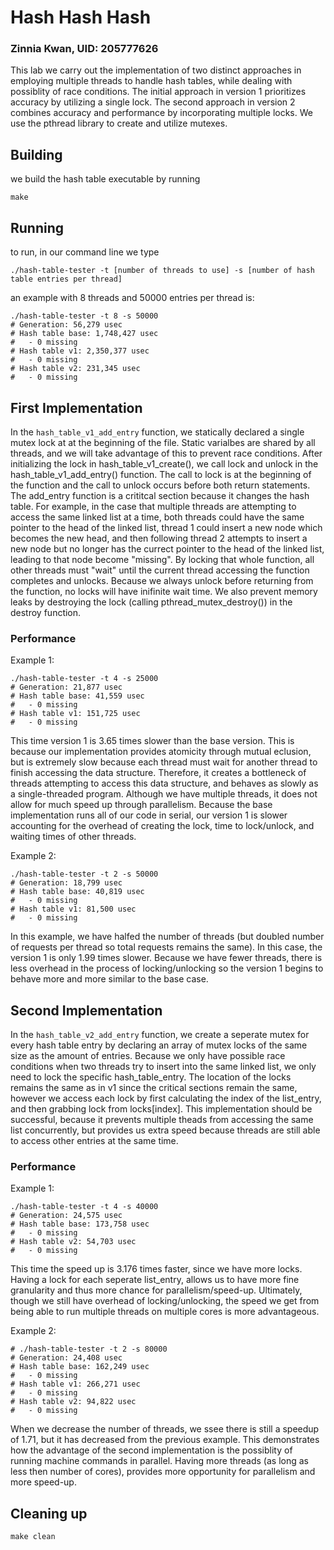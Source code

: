 # Hash Hash Hash
### Zinnia Kwan, UID: 205777626
This lab we carry out the implementation of two distinct approaches in employing multiple threads to handle hash tables, while dealing with possiblity of race conditions. The initial approach in version 1 prioritizes accuracy by utilizing a single lock. The second approach in version 2 combines accuracy and performance by incorporating multiple locks. We use the pthread library to create and utilize mutexes.

## Building
we build the hash table executable by running
```shell
make
```

## Running
to run, in our command line we type 
```shell
./hash-table-tester -t [number of threads to use] -s [number of hash table entries per thread]
```
an example with 8 threads and 50000 entries per thread is:
```shell
./hash-table-tester -t 8 -s 50000
# Generation: 56,279 usec
# Hash table base: 1,748,427 usec
#   - 0 missing
# Hash table v1: 2,350,377 usec
#   - 0 missing
# Hash table v2: 231,345 usec
#   - 0 missing
```

## First Implementation
In the `hash_table_v1_add_entry` function, we statically declared a single mutex lock at at the beginning of the file. Static varialbes are shared by all threads, and we will take advantage of this to prevent race conditions. After initializing the lock in hash_table_v1_create(), we call lock and unlock in the hash_table_v1_add_entry() function. The call to lock is at the beginning of the function and the call to unlock occurs before both return statements. The add_entry function is a crititcal section because it changes the hash table. For example, in the case that multiple threads are attempting to access the same linked list at a time, both threads could have the same pointer to the head of the linked list, thread 1 could insert a new node which becomes the new head, and then following thread 2 attempts to insert a new node but no longer has the currect pointer to the head of the linked list, leading to that node become "missing". By locking that whole function, all other threads must "wait" until the current thread accessing the function completes and unlocks. Because we always unlock before returning from the function, no locks will have inifinite wait time. We also prevent memory leaks by destroying the lock (calling pthread_mutex_destroy()) in the destroy function.

### Performance
Example 1:
```shell
./hash-table-tester -t 4 -s 25000
# Generation: 21,877 usec
# Hash table base: 41,559 usec
#   - 0 missing
# Hash table v1: 151,725 usec
#   - 0 missing
```

This time version 1 is 3.65 times slower than the base version. This is because our implementation provides atomicity through mutual eclusion, but is extremely slow because each thread must wait for another thread to finish accessing the data structure. Therefore, it creates a bottleneck of threads attempting to access this data structure, and behaves as slowly as a single-threaded program. Although we have multiple threads, it does not allow for much speed up through parallelism. Because the base implementation runs all of our code in serial, our version 1 is slower accounting for the overhead of creating the lock, time to lock/unlock, and waiting times of other threads.

Example 2:
```shell
./hash-table-tester -t 2 -s 50000
# Generation: 18,799 usec
# Hash table base: 40,819 usec
#   - 0 missing
# Hash table v1: 81,500 usec
#   - 0 missing
```
In this example, we have halfed the number of threads (but doubled number of requests per thread so total requests remains the same). In this case, the version 1 is only 1.99 times slower. Because we have fewer threads, there is less overhead in the process of locking/unlocking so the version 1 begins to behave more and more similar to the base case.

## Second Implementation
In the `hash_table_v2_add_entry` function, we create a seperate mutex for every hash table entry by declaring an array of mutex locks of the same size as the amount of entries. Because we only have possible race conditions when two threads try to insert into the same linked list, we only need to lock the specific hash_table_entry. The location of the locks remains the same as in v1 since the critical sections remain the same, however we access each lock by first calculating the index of the list_entry, and then grabbing lock from locks[index]. This implementation should be successful, because it prevents multiple theads from accessing the same list concurrently, but provides us extra speed because threads are still able to access other entries at the same time.

### Performance
Example 1:
```shell
./hash-table-tester -t 4 -s 40000
# Generation: 24,575 usec
# Hash table base: 173,758 usec
#   - 0 missing
# Hash table v2: 54,703 usec
#   - 0 missing
```
This time the speed up is 3.176 times faster, since we have more locks. Having a lock for each seperate list_entry, allows us to have more fine granularity and thus more chance for parallelism/speed-up. Ultimately, though we still have overhead of locking/unlocking, the speed we get from being able to run multiple threads on multiple cores is more advantageous.

Example 2:
```shell
# ./hash-table-tester -t 2 -s 80000
# Generation: 24,408 usec
# Hash table base: 162,249 usec
#   - 0 missing
# Hash table v1: 266,271 usec
#   - 0 missing
# Hash table v2: 94,822 usec
#   - 0 missing
```
When we decrease the number of threads, we ssee there is still a speedup of 1.71, but it has decreased from the previous example. This demonstrates how the advantage of the second implementation is the possiblity of running machine commands in parallel. Having more threads (as long as less then number of cores), provides more opportunity for parallelism and more speed-up.

## Cleaning up
```shell
make clean
```